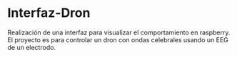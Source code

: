 # Interfaz-Dron
Realización de una interfaz para visualizar el comportamiento en raspberry.
El proyecto es para controlar un dron con ondas celebrales usando un EEG de un electrodo.
